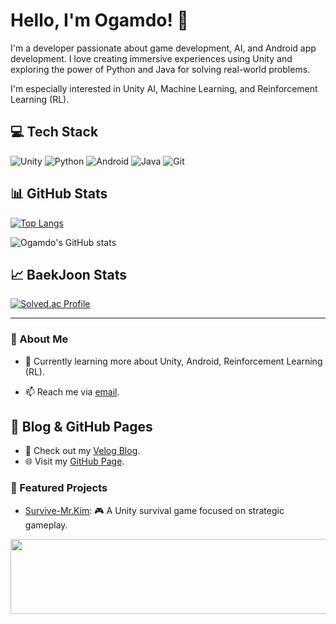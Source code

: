 # Hello, I'm Ogamdo! 👋

I'm a developer passionate about game development, AI, and Android app development. I love creating immersive experiences using Unity and exploring the power of Python and Java for solving real-world problems.

I'm especially interested in Unity AI, Machine Learning, and Reinforcement Learning (RL).

## 💻 Tech Stack
![Unity](https://img.shields.io/badge/Unity-000000.svg?&style=for-the-badge&logo=Unity&logoColor=Black)
![Python](https://img.shields.io/badge/python-3670A0?style=for-the-badge&logo=python&logoColor=ffdd54)
![Android](https://img.shields.io/badge/Android-3DDC84?style=for-the-badge&logo=android&logoColor=white)
![Java](https://img.shields.io/badge/java-%23ED8B00.svg?style=for-the-badge&logo=openjdk&logoColor=white)
![Git](https://img.shields.io/badge/git-%23ED8B00.svg?style=for-the-badge&logo=openjdk&logoColor=black)

## 📊 GitHub Stats
[![Top Langs](https://github-readme-stats.vercel.app/api/top-langs/?username=Ogamdo&layout=compact&theme=radical)](https://github.com/Ogamdo/github-readme-stats)

![Ogamdo's GitHub stats](https://github-readme-stats.vercel.app/api?username=Ogamdo&show_icons=true&theme=radical)

## 📈 BaekJoon Stats
[![Solved.ac Profile](http://mazassumnida.wtf/api/v2/generate_badge?boj=songjongik)](https://solved.ac/songjongik)

---

### 💬 About Me
- 🌱 Currently learning more about Unity, Android, Reinforcement Learning (RL).

- 📫 Reach me via [email](mailto:#).

## 📖 Blog & GitHub Pages
- 📘 Check out my [Velog Blog](https://velog.io/@Ogamdo).
- 🌐 Visit my [GitHub Page](https://ogamdo.github.io).

### 🚀 Featured Projects
- [Survive-Mr.Kim](https://github.com/Ogamdo/Survive-Mr.Kim): 🎮 A Unity survival game focused on strategic gameplay.


<a href="https://github.com/devxb/gitanimals">
  <img
    src="https://render.gitanimals.org/lines/Ogamdo"
    width="600"
    height="120"
  />
</a>
